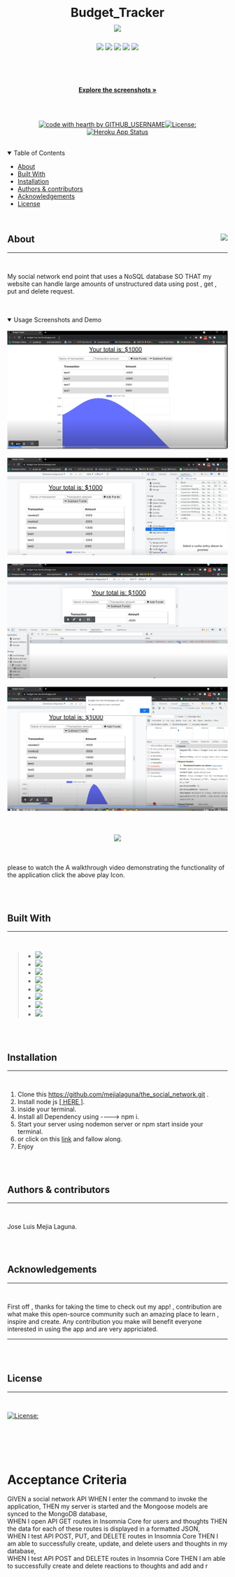 
  <br/>
  
  <div align="center">
  
  
  <h1> Budget_Tracker <br> 
   <img src="https://img.shields.io/badge/MongoDB-blue"/>
</h1>

<p align="center">
    <img src="https://img.shields.io/github/repo-size/mejialaguna/Budget_Tracker" />
    <img src="https://img.shields.io/github/languages/top/mejialaguna/Budget_Tracker"  />
    <img src="https://img.shields.io/github/issues/mejialaguna/Budget_Tracker" />
    <img src="https://img.shields.io/github/last-commit/mejialaguna/Budget_Tracker" >
    <a href="https://github.com/mejialaguna"><img src="https://img.shields.io/github/followers/mejialaguna?style=social" target="_blank" /></a>
    
    
</p>

  <br/>
  <br/>
  <br/>
  
  <a href="#about"><strong>Explore the screenshots »</strong></a>
  <br/>
  <br/>
  
  </div>
  
  
  
  <div align="center">
  <br/>
  
  [![code with hearth by GITHUB_USERNAME](https://img.shields.io/badge/%3C%2F%3E%20with%20%E2%99%A5%20by-GITHUB_mejialaguna-ff1414.svg?style=flat-square)](https://github.com/mejialaguna/Budget_Tracker.git)[![License:](https://img.shields.io/badge/License-MPL%202.0-brightgreen.svg)](https://opensource.org/licenses/MPL-2.0) [![Heroku App Status](https://img.shields.io/badge/%E2%86%91_Deploy_to-Heroku-7056bf.svg?style=flat)](https://budget-trac-ker.herokuapp.com//)
    
  
    
  </div>
  
  <br/>
  
  <details open="open">
  <summary>Table of Contents</summary>
  
  - [About](#about)
  - [Built With](#built-with)
  - [Installation](#installation)
  - [Authors & contributors](#authors--contributors)
  - [Acknowledgements](#Acknowledgements)
  - [License](#License) 
  
  </details>  
  
  <br/>
  
  ## About <img align="right" src="https://img.icons8.com/plasticine/100/000000/about.png"/></div>
  ---

  <br/>

 
 My social network end point that uses a NoSQL database
 SO THAT my website can handle large amounts of unstructured data using post , get , put and delete request.
  

  <br/>
  <br/>

  <details open="open">
  <summary>Usage Screenshots and Demo</summary>

  <br/> 
  
  <img src="img/img_1.png"/> 
  <br/>
  <br/>
  <img src="img/img_2.png"/>
  <br/>
  <br/>
  <img src="img/img_3.png">
   <br/>
  <br/>
 <img src="img/img_4.png">
  <br>
  <br>

  <br>
  <br>

<div align="center">
    <a  href= "https://www.awesomescreenshot.com/video/5708296?key=0124ec6391ee43e4a3769790763522d8"><img src="https://img.icons8.com/external-justicon-lineal-color-justicon/128/000000/external-video-notifications-justicon-lineal-color-justicon.png"/></a>
</div>

 <br>
  <br>

please to watch the A walkthrough video demonstrating the functionality of the application click the above play Icon.

  </details>
  
  <br/>
  <br/>
  
  
  ## Built With
  ---

  <br/>

> - <a href="https://www.w3schools.com/html/"> <img src="https://img.shields.io/badge/HTML-yellow" /></a>
> - <a href="https://www.w3schools.com/css/"> <img src="https://img.shields.io/badge/CSS-yellow" /></a>
> - <a href="https://developer.mozilla.org/en-US/docs/Mozilla/Add-ons/WebExtensions/API"> <img src="https://img.shields.io/badge/javascript-yellow" /></a>
> - <a href="https://nodejs.org/en/"><img src="https://img.shields.io/badge/node-red" /></a>
> - <a href="https://www.tutorialspoint.com/nodejs/nodejs_express_framework.htm"><img src="https://img.shields.io/badge/express-orange" /></a>
> - <a href="https://www.w3schools.com/js/js_es6.asp"><img src="https://img.shields.io/badge/ES6-lime" /></a>
> - <a href="https://www.mongodb.com/cloud/atlas?utm_content=rlsapostreg&utm_source=google&utm_campaign=gs_americas_uscan_search_brand_dsa_atlas_desktop_rlsa_postreg&utm_term=&utm_medium=cpc_paid_search&utm_ad=b&utm_ad_campaign_id=14383025495&gclid=CjwKCAjwk6-LBhBZEiwAOUUDpww0EpkTeYb11Uw-kVurCLgMTZjLsGmF64bDYHDknFJMT9kHVODw2xoCVXgQAvD_BwE"><img src="https://img.shields.io/badge/MongoDb-blue" /></a>
> - <a href="https://www.npmjs.com/package/mongoose"><img src="https://img.shields.io/badge/mongoose-lightblue" /></a>



  <br/>
  <br/>
  
  ##  Installation
  ---

  <br/>
  
   1. Clone this https://github.com/mejialaguna/the_social_network.git .
   2. Install node js <a href="https://nodejs.org/en/"> [ HERE ]</a>. 
   3. inside your terminal.   
   4. Install all Dependency using ----> npm i.  
   5. Start your server using nodemon server or npm start inside your terminal.   
   6. or click on this <a href="https://www.awesomescreenshot.com/video/5658654?key=d2e0f9782e467d4e2035f33e48a1674c"> link</a> and fallow along.
   6. Enjoy

  <br/>
  <br/>
  
  
  ##  Authors & contributors
  ---

  <br/>
   
  Jose Luis Mejia Laguna.
  
  <br/>
  <br/>
  
  ## Acknowledgements
  ---

  <br/>

First off , thanks for taking the time to check out my app! , contribution are what make this open-source community such an amazing place to learn , inspire and create. Any contribution you make will benefit everyone interested in using the app and are very appriciated.

---

  <br/>
  <br/>
  
  ## License
  ---
  <br/>

[![License:](https://img.shields.io/badge/License-MPL%202.0-brightgreen.svg)](https://opensource.org/licenses/MPL-2.0)

 <br/>
 <br/>
 <br/>
 <br/>

# Acceptance Criteria
GIVEN a social network API
WHEN I enter the command to invoke the application,
THEN my server is started and the Mongoose models are synced to the MongoDB database,<br/>
WHEN I open API GET routes in Insomnia Core for users and thoughts
THEN the data for each of these routes is displayed in a formatted JSON, <br/>
WHEN I test API POST, PUT, and DELETE routes in Insomnia Core
THEN I am able to successfully create, update, and delete users and thoughts in my database,
<br/>
WHEN I test API POST and DELETE routes in Insomnia Core
THEN I am able to successfully create and delete reactions to thoughts and add and r